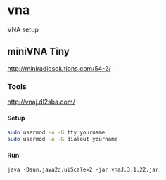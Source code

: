 # vna
VNA setup

## miniVNA Tiny

http://miniradiosolutions.com/54-2/

### Tools

http://vnaj.dl2sba.com/

#### Setup

```sh
sudo usermod -a -G tty yourname
sudo usermod -a -G dialout yourname
```

#### Run

```
java -Dsun.java2d.uiScale=2 -jar vnaJ.3.1.22.jar
```

